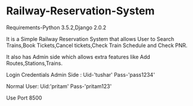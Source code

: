 # Railway-Reservation-System

Requirements-Python 3.5.2,Django 2.0.2

It is a Simple Railway Reservation System that allows User to Search Trains,Book Tickets,Cancel tickets,Check Train Schedule and Check PNR.

It also has Admin side which allows extra features like Add Routes,Stations,Trains.

Login Credentials
Admin Side :    Uid-'tushar'       Pass-'pass1234' 

Normal User:    Uid:'pritam'       Pass-'pritam123'
 
Use Port 8500
